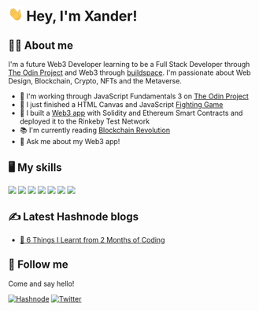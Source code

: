 # <img src="https://github.com/xanderbylo/xanderbylo/blob/main/images/wave.gif?raw=true" alt="Waving hand emoji gif" width="30px"> Hey, I'm Xander!

## :man_technologist: About me

I'm a future Web3 Developer learning to be a Full Stack Developer through [The Odin Project](https://www.theodinproject.com/) and Web3 through [buildspace](https://buildspace.so/). I'm passionate about Web Design, Blockchain, Crypto, NFTs and the Metaverse.

* :telescope: I'm working through JavaScript Fundamentals 3 on [The Odin Project](https://www.theodinproject.com/)
* :boxing_glove: I just finished a HTML Canvas and JavaScript [Fighting Game](https://github.com/xanderbylo/fighting-game)
* :seedling: I built a [Web3 app](https://waveportal-starter-project.xanderbylo.repl.co) with Solidity and Ethereum Smart Contracts and deployed it to the Rinkeby Test Network
* :books: I'm currently reading [Blockchain Revolution](https://www.amazon.com/Blockchain-Revolution-Technology-Cryptocurrencies-Changing/dp/1101980141/ref=tmm_pap_swatch_0?_encoding=UTF8&qid=&sr=)
* :speech_balloon: Ask me about my Web3 app!

## :desktop_computer: My skills

<img src="https://img.shields.io/badge/html5%20-%23E34F26.svg?&style=for-the-badge&logo=html5&logoColor=white"/> <img src="https://img.shields.io/badge/css3%20-%231572B6.svg?&style=for-the-badge&logo=css3&logoColor=white"/> <img src="https://img.shields.io/badge/sass%20-%23CC6699.svg?&style=for-the-badge&logo=sass&logoColor=white"/> <img src="https://img.shields.io/badge/javascript%20-%23323330.svg?&style=for-the-badge&logo=javascript&logoColor=%23F7DF1E"/> <img src="https://img.shields.io/badge/GSAP%20-%2388CE02.svg?&style=for-the-badge&logo=greensock&logoColor=white"/> <img src="https://img.shields.io/badge/git%20-%23F05033.svg?&style=for-the-badge&logo=git&logoColor=white"/> <img src="https://img.shields.io/badge/github%20-%23121011.svg?&style=for-the-badge&logo=github&logoColor=white"/>

## :writing_hand: Latest Hashnode blogs

- [:brain: 6 Things I Learnt from 2 Months of Coding](https://xanderbylo.hashnode.dev/beginners-guide-to-coding)

## :iphone: Follow me

Come and say hello!

[![Hashnode](https://img.shields.io/badge/Hashnode-2962FF?style=for-the-badge&logo=hashnode&logoColor=white)](https://hashnode.com/@xanderbylo)
[![Twitter](https://img.shields.io/twitter/follow/xanderbylo?logo=twitter&style=for-the-badge)](https://twitter.com/xanderbylo)